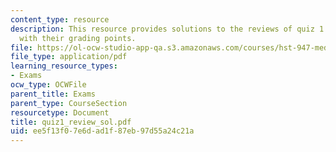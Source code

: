 ```yaml
---
content_type: resource
description: This resource provides solutions to the reviews of quiz 1 questions along
  with their grading points.
file: https://ol-ocw-studio-app-qa.s3.amazonaws.com/courses/hst-947-medical-artificial-intelligence-spring-2005/ee5f13f07e6dad1f87eb97d55a24c21a_quiz1_review_sol.pdf
file_type: application/pdf
learning_resource_types:
- Exams
ocw_type: OCWFile
parent_title: Exams
parent_type: CourseSection
resourcetype: Document
title: quiz1_review_sol.pdf
uid: ee5f13f0-7e6d-ad1f-87eb-97d55a24c21a
---
```

